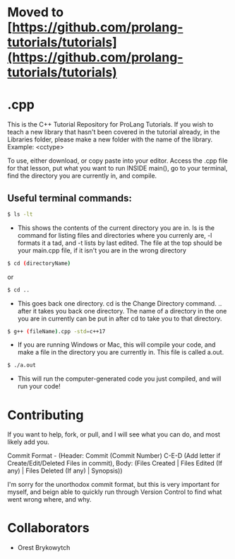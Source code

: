 # Moved to [https://github.com/prolang-tutorials/tutorials](https://github.com/prolang-tutorials/tutorials)

# .cpp
This is the C++ Tutorial Repository for ProLang Tutorials. If you wish to teach a new library that hasn't been covered in the tutorial already, in the Libraries folder, please make a new folder with the name of the library. Example: &lt;cctype>

To use, either download, or copy paste into your editor. Access the .cpp file for that lesson, put what you want to run INSIDE main(), go to your terminal, find the directory you are currently in, and compile.


## Useful terminal commands:

```bash 
$ ls -lt
``` 
- This shows the contents of the current directory you are in. ls is the command for listing files and directories where you currenly are, -l formats it a tad, and -t lists by last edited. The file at the top should be your main.cpp file, if it isn't you are in the wrong directory

```bash
$ cd (directoryName)
```

or 

```bash 
$ cd ..
``` 
- This goes back one directory. cd is the Change Directory command. .. after it takes you back one directory. The name of a directory in the one you are in currently can be put in after cd to take you to that directory.

```bash
$ g++ (fileName).cpp -std=c++17
```
- If you are running Windows or Mac, this will compile your code, and make a file in the directory you are currently in. This file is called a.out.

```bash
$ ./a.out
``` 
- This will run the computer-generated code you just compiled, and will run your code!

# Contributing

If you want to help, fork, or pull, and I will see what you can do, and most likely add you.

Commit Format - (Header: Commit (Commit Number) C-E-D (Add letter if Create/Edit/Deleted Files in commit), Body: (Files Created | Files Edited (If any) | Files Deleted (If any) | Synopsis))

I'm sorry for the unorthodox commit format, but this is very important for myself, and beign able to quickly run through Version Control
to find what went wrong where, and why.

# Collaborators 
- Orest Brykowytch

